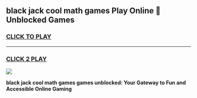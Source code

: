 
## black jack cool math games Play Online 👋 Unblocked Games
<h3>
<a href="https://news.freeplayer.one?title=black_jack_cool_math_games&ref=17CMG">CLICK TO PLAY</a></h3>
<hr>

<h3>
<a href="https://news.freeplayer.one?title=black_jack_cool_math_games&ref=17CMG">CLICK 2 PLAY</a>
  
</h3>

<a href="https://news.freeplayer.one?title=black_jack_cool_math_games&ref=17CMG/"><img src="https://clearcache.store/games.png"></a>


**black jack cool math games games unblocked: Your Gateway to Fun and Accessible Online Gaming**
